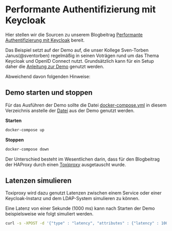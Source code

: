 # Performante Authentifizierung mit Keycloak 

Hier stellen wir die Sourcen zu unserem Blogbeitrag [Performante Authentifizierung mit Keycloak](https://wp.me/p8GTPO-yV) bereit.

Das Beispiel setzt auf der Demo auf, die unser Kollege Sven-Torben Janus(@sventorben) regelmäßig in seinen Voträgen rund um das Thema Keycloak und OpenID Connect nutzt. Grundsätzlich kann für ein Setup daher die [Anleitung zur Demo](../README.md) genutzt werden.

Abweichend davon folgenden Hinweise:

## Demo starten und stoppen

Für das Ausführen der Demo sollte die Datei [docker-compose.yml](docker-compose.yml) in diesem Verzeichnis anstelle der [Datei](../docker-compose.yml) aus der Demo genutzt werden.

**Starten**
```bash
docker-compose up
```

**Stoppen**
```bash
docker-compose down
```

Der Unterschied besteht im Wesentlichen darin, dass für den Blogbeitrag der HAProxy durch einen [Toxiproxy](https://github.com/Shopify/toxiproxy) ausgetauscht wurde.

## Latenzen simulieren
Toxiproxy wird dazu genutzt Latenzen zwischen einem Service oder einer Keycloak-Instanz und dem LDAP-System simulieren zu können.

Eine Latenz von einer Sekunde (1000 ms) kann nach Starten der Demo beispielsweise wie folgt simuliert werden.
```bash
curl -s -XPOST -d '{"type" : "latency", "attributes" : {"latency" : 1000}}' http://localhost:8474/proxies/openldap/toxics
```
